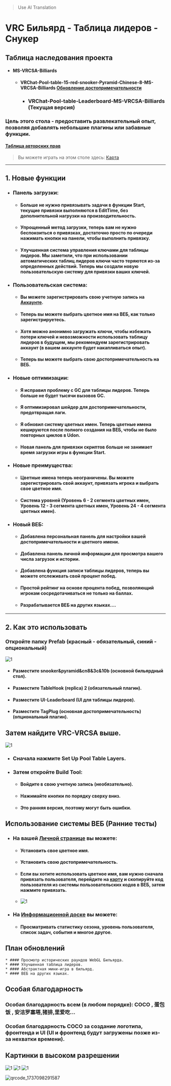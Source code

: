 > Use AI Translation

# VRC Бильярд - Таблица лидеров - Снукер
## Таблица наследования проекта
* #### MS-VRCSA-Billiards
  * #### VRChat-Pool-table-15-red-snooker-Pyramid-Chinese-8-MS-VRCSA-Billiards [Обновление достопримечательности](https://github.com/WangQAQ/VRChat-Pool-table-15-red-snooker-Pyramid-Chinese-8-MS-VRCSA-Billiards)
  	  * ### VRChat-Pool-table-Leaderboard-MS-VRCSA-Billiards (Текущая версия)
### Цель этого стола - предоставить развлекательный опыт, позволяя добавлять небольшие плагины или забавные функции.
#### [Таблица авторских прав](https://github.com/WangQAQ/VRChat-Pool-table-Leaderboard-MS-VRCSA-Billiards/blob/main/Copyright.md)

> Вы можете играть на этом столе здесь: [Карта](https://vrchat.com/home/world/wrld_d9ac19bc-a8c4-42cd-b712-c66dd813bd8c/info)
---
## 1. Новые функции
* ### Панель загрузки:
	* #### Больше не нужно привязывать задачи в функции Start, текущие привязки выполняются в EditTime, без дополнительной нагрузки на производительность.
	* #### Упрощенный метод загрузки, теперь вам не нужно беспокоиться о привязках, достаточно просто по очереди нажимать кнопки на панели, чтобы выполнить привязку.
	* #### Улучшенная система управления ключами для таблицы лидеров. Мы заметили, что при использовании автоматических таблиц лидеров ключи часто теряются из-за определенных действий. Теперь мы создали новую пользовательскую систему для привязки ваших ключей.
* ### Пользовательская система:
	* #### Вы можете зарегистрировать свою учетную запись на [Аккаунте](https://www.wangqaq.com/PoolBar/Account).
	* #### Теперь вы можете выбрать цветное имя на ВЕБ, как только зарегистрируетесь.
	* #### Хотя можно анонимно загружать ключи, чтобы избежать потери ключей и невозможности использовать таблицу лидеров в будущем, мы рекомендуем зарегистрировать аккаунт (в вашем аккаунте будет накапливаться опыт).
	* #### Теперь вы можете выбрать свою достопримечательность на ВЕБ.
* ### Новые оптимизации:
	* #### Я исправил проблему с GC для таблицы лидеров. Теперь больше не будет тысячи вызовов GC.
	* #### Я оптимизировал шейдер для достопримечательности, предотвращая лаги.
	* #### Я обновил систему цветных имен. Теперь цветные имена кешируются после полного создания на ВЕБ, чтобы не было повторных циклов в Udon.
  	* #### Новая панель для привязки скриптов больше не занимает время загрузки игры в функции Start.
* ### Новые преимущества:
	* #### Цветные имена теперь неограничены. Вы можете зарегистрировать свой аккаунт, привязать игрока и выбрать свое цветное имя.
	* #### Система уровней (Уровень 6 - 2 сегмента цветных имен, Уровень 12 - 3 сегмента цветных имен, Уровень 24 - 4 сегмента цветных имен).
* ### Новый ВЕБ:
	* #### Добавлена персональная панель для настройки вашей достопримечательности и цветного имени.
	* #### Добавлена панель личной информации для просмотра вашего числа загрузок и истории.
	* #### Добавлена функция записи таблицы лидеров, теперь вы можете отслеживать свой процент побед.
	* #### Простой рейтинг на основе процента побед, позволяющий игрокам сосредотачиваться не только на баллах.
	* #### Разрабатывается ВЕБ на других языках....
---

## 2. Как это использовать
### Откройте папку Prefab (красный - обязательный, синий - опциональный)
![1](https://github.com/user-attachments/assets/24566164-7c7a-4d29-b29f-d012d887821e)
* #### Разместите snooker&pyramid&cn8&3c&10b (основной бильярдный стол).
* #### Разместите TableHook (replica) 2 (обязательный плагин).
* #### Разместите UI-Leaderboard (UI для таблицы лидеров).
* #### Разместите TagPlug (основная достопримечательность) (опциональный плагин).

## Затем найдите VRC-VRCSA выше.
![1](https://github.com/user-attachments/assets/09701d17-b73e-4cee-b834-ca5cb6385cdd)
* ### Сначала нажмите Set Up Pool Table Layers.
* ### Затем откройте Build Tool:
	* #### Войдите в свою учетную запись (необязательно).
	* #### Нажимайте кнопки по порядку сверху вниз.
 	* #### Это ранняя версия, поэтому могут быть ошибки.

## Использование системы ВЕБ (Ранние тесты)
* ### На вашей [Личной странице](https://www.wangqaq.com/PoolBar/Account) вы можете:
	* #### Установить свое цветное имя.
	* #### Установить свою достопримечательность.
	* #### Если вы хотите использовать цветное имя, вам нужно сначала привязать пользователя, перейдите на [карту](https://vrchat.com/home/world/wrld_d9ac19bc-a8c4-42cd-b712-c66dd813bd8c/info) и скопируйте код пользователя из системы пользовательских кодов в ВЕБ, затем нажмите привязать.
 	*  ![1](https://github.com/user-attachments/assets/b2f3a365-6ebe-452e-9d75-8b798ee98ac2)
* ### На [Информационной доске](https://www.wangqaq.com/PoolBar/Information) вы можете:
	* #### Просматривать статистику сезона, уровень пользователя, список задач, события и многое другое.

## План обновлений
	* #### Просмотр исторических раундов WebGL Бильярда.
 	* #### Улучшенная таблица лидеров.
  	* #### Абстрактная мини-игра в бильярд.
  	* #### ВЕБ на других языках.

## Особая благодарность

### Особая благодарность всем (в любом порядке): COCO , 蛋包饭 , 安洁罗塞塔,猪排,里爱吃...
### Особая благодарность COCO за создание логотипа, фронтенда и UI (UI и фронтенд будут загружены позже из-за нехватки времени).

## Картинки в высоком разрешении
![1](https://github.com/user-attachments/assets/22d982b4-a50e-420f-8db5-05553483445d)
![1](https://github.com/user-attachments/assets/3ab92dda-c7dc-4ab1-94dd-bce85f6809e2)
![1](https://github.com/user-attachments/assets/90a37503-a4c4-4b7f-936c-17f00c094bec)

![qrcode_1737098291587](https://github.com/user-attachments/assets/ebbfe76c-75b4-4352-b105-5e02ae20ff09)
